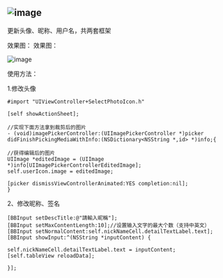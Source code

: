 
![image](https://raw.githubusercontent.com/bawangxx/BBInputKit/master/image/logo.png)
---
更新头像、昵称、用户名，共两套框架

效果图：
效果图：

![image](https://raw.githubusercontent.com/bawangxx/BBInputKit/master/image/BBInputKit.gif)

使用方法：

1.修改头像
```
#import "UIViewController+SelectPhotoIcon.h"

[self showActionSheet];

//实现下面方法拿到裁剪后的图片
- (void)imagePickerController:(UIImagePickerController *)picker didFinishPickingMediaWithInfo:(NSDictionary<NSString *,id> *)info;{

//获得编辑后的图片
UIImage *editedImage = (UIImage *)info[UIImagePickerControllerEditedImage];
self.userIcon.image = editedImage;

[picker dismissViewControllerAnimated:YES completion:nil];
}
```

2、修改昵称、签名
```
[BBInput setDescTitle:@"請輸入昵稱"];
[BBInput setMaxContentLength:10];//设置输入文字的最大个数（支持中英文）
[BBInput setNormalContent:self.nickNameCell.detailTextLabel.text];
[BBInput showInput:^(NSString *inputContent) {

self.nickNameCell.detailTextLabel.text = inputContent;
[self.tableView reloadData];

}];
```
